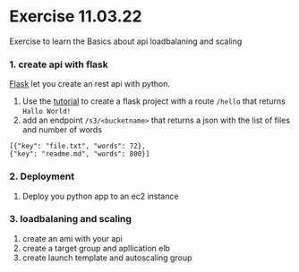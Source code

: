 # Exercise 11.03.22 

Exercise to learn the Basics about api loadbalaning and scaling

### 1. create api with flask
[Flask](https://flask.palletsprojects.com/en/2.0.x/) let you create an rest api with python.
1. Use the [tutorial](https://flask.palletsprojects.com/en/2.0.x/tutorial/factory/) to create a flask project with a route `/hello` that returns `Hallo World!`
1. add an endpoint `/s3/<bucketname>` that returns a json with the list of files and number of words

```
[{"key": "file.txt", "words": 72},
{"key": "readme.md", "words": 800}]
```

### 2. Deployment
1. Deploy you python app to an ec2 instance


### 3. loadbalaning and scaling 
1. create an ami with your api
1. create a target group and apllication elb
1. create launch template and autoscaling group